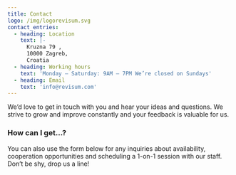 ```yaml
---
title: Contact
logo: /img/logorevisum.svg
contact_entries:
  - heading: Location
    text: |-
      Kruzna 79 ,
      10000 Zagreb,
      Croatia
  - heading: Working hours
    text: 'Monday – Saturday: 9AM – 7PM We’re closed on Sundays'
  - heading: Email
    text: 'info@revisum.com'
---
```

We’d love to get in touch with you and hear your ideas and
questions. We strive to grow and improve constantly and your feedback
is valuable for us.

<h3 class="f4 b lh-title mb2">How can I get…?</h3>

You can also use the form below for any inquiries about
availability, cooperation opportunities and scheduling a 1-on-1 session
with our staff. Don’t be shy, drop us a line!
